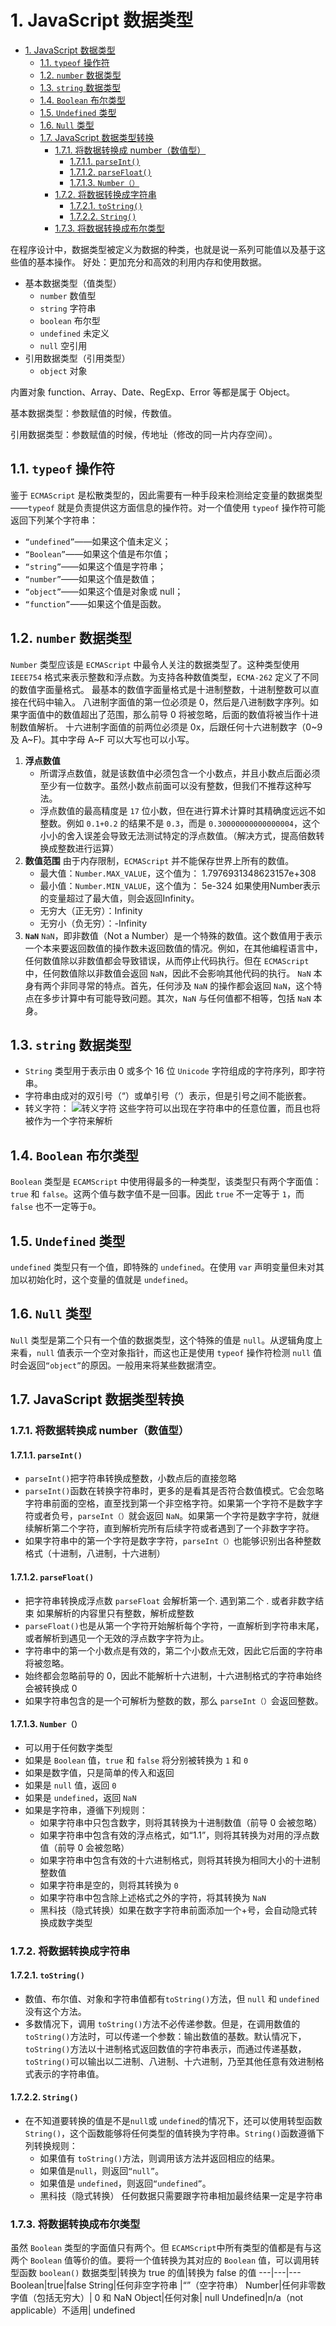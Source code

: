 # 1. JavaScript 数据类型

<!-- TOC -->

- [1. JavaScript 数据类型](#1-javascript-数据类型)
  - [1.1. `typeof` 操作符](#11-typeof-操作符)
  - [1.2. `number` 数据类型](#12-number-数据类型)
  - [1.3. `string` 数据类型](#13-string-数据类型)
  - [1.4. `Boolean` 布尔类型](#14-boolean-布尔类型)
  - [1.5. `Undefined` 类型](#15-undefined-类型)
  - [1.6. `Null` 类型](#16-null-类型)
  - [1.7. JavaScript 数据类型转换](#17-javascript-数据类型转换)
    - [1.7.1. 将数据转换成 number（数值型）](#171-将数据转换成-number数值型)
      - [1.7.1.1. `parseInt()`](#1711-parseint)
      - [1.7.1.2. `parseFloat()`](#1712-parsefloat)
      - [1.7.1.3. `Number（）`](#1713-number)
    - [1.7.2. 将数据转换成字符串](#172-将数据转换成字符串)
      - [1.7.2.1. `toString()`](#1721-tostring)
      - [1.7.2.2. `String()`](#1722-string)
    - [1.7.3. 将数据转换成布尔类型](#173-将数据转换成布尔类型)

<!-- /TOC -->
在程序设计中，数据类型被定义为数据的种类，也就是说一系列可能值以及基于这些值的基本操作。
好处：更加充分和高效的利用内存和使用数据。

- 基本数据类型（值类型）
  - `number` 数值型
  - `string` 字符串
  - `boolean` 布尔型
  - `undefined` 未定义
  - `null` 空引用
- 引用数据类型（引用类型）
  - `object` 对象

内置对象 function、Array、Date、RegExp、Error 等都是属于 Object。

基本数据类型：参数赋值的时候，传数值。

引用数据类型：参数赋值的时候，传地址（修改的同一片内存空间）。

## 1.1. `typeof` 操作符

鉴于 `ECMAScript` 是松散类型的，因此需要有一种手段来检测给定变量的数据类型——`typeof` 就是负责提供这方面信息的操作符。对一个值使用 `typeof` 操作符可能返回下列某个字符串：

- `“undefined”`——如果这个值未定义；
- `“Boolean”`——如果这个值是布尔值；
- `“string”`——如果这个值是字符串；
- `“number”`——如果这个值是数值；
- `“object”`——如果这个值是对象或 null；
- `“function”`——如果这个值是函数。

## 1.2. `number` 数据类型

`Number` 类型应该是 `ECMAScript` 中最令人关注的数据类型了。这种类型使用 `IEEE754` 格式来表示整数和浮点数。为支持各种数值类型，`ECMA-262` 定义了不同的数值字面量格式。
最基本的数值字面量格式是十进制整数，十进制整数可以直接在代码中输入。
八进制字面值的第一位必须是 0，然后是八进制数字序列。如果字面值中的数值超出了范围，那么前导 0 将被忽略，后面的数值将被当作十进制数值解析。
十六进制字面值的前两位必须是 0x，后跟任何十六进制数字（0~9 及 A~F)。其中字母 A~F 可以大写也可以小写。

1. **浮点数值**
   - 所谓浮点数值，就是该数值中必须包含一个小数点，并且小数点后面必须至少有一位数字。虽然小数点前面可以没有整数，但我们不推荐这种写法。
   - 浮点数值的最高精度是 `17` 位小数，但在进行算术计算时其精确度远远不如整数。例如 `0.1+0.2` 的结果不是 `0.3`，而是 `0.30000000000000004`，这个小小的舍入误差会导致无法测试特定的浮点数值。（解决方式，提高倍数转换成整数进行运算）
2. **数值范围**
   由于内存限制，`ECMAScript` 并不能保存世界上所有的数值。
   - 最大值：`Number.MAX_VALUE`，这个值为： 1.7976931348623157e+308
   - 最小值：`Number.MIN_VALUE`，这个值为： 5e-324
   如果使用Number表示的变量超过了最大值，则会返回Infinity。
   - 无穷大（正无穷）：Infinity
   - 无穷小（负无穷）：-Infinity
3. **`NaN`**
   `NaN`，即非数值（Not a Number）是一个特殊的数值。这个数值用于表示一个本来要返回数值的操作数未返回数值的情况。例如，在其他编程语言中，任何数值除以非数值都会导致错误，从而停止代码执行。但在 `ECMAScript` 中，任何数值除以非数值会返回 `NaN`，因此不会影响其他代码的执行。
   `NaN` 本身有两个非同寻常的特点。首先，任何涉及 `NaN` 的操作都会返回 `NaN`，这个特点在多步计算中有可能导致问题。其次，`NaN` 与任何值都不相等，包括 `NaN` 本身。

## 1.3. `string` 数据类型

- `String` 类型用于表示由 0 或多个 16 位 `Unicode` 字符组成的字符序列，即字符串。
- 字符串由成对的双引号（“）或单引号（‘）表示，但是引号之间不能嵌套。
- 转义字符：
   ![转义字符](../images/clipboard.png)
   这些字符可以出现在字符串中的任意位置，而且也将被作为一个字符来解析

## 1.4. `Boolean` 布尔类型

`Boolean` 类型是 `ECAMScript` 中使用得最多的一种类型，该类型只有两个字面值：`true` 和 `false`。这两个值与数字值不是一回事。因此 `true` 不一定等于 `1`，而 `false` 也不一定等于`0`。

## 1.5. `Undefined` 类型

`undefined` 类型只有一个值，即特殊的 `undefined`。在使用 `var` 声明变量但未对其加以初始化时，这个变量的值就是 `undefined`。

## 1.6. `Null` 类型

`Null` 类型是第二个只有一个值的数据类型，这个特殊的值是 `null`。从逻辑角度上来看，`null` 值表示一个空对象指针，而这也正是使用 `typeof` 操作符检测 `null` 值时会返回`“object”`的原因。一般用来将某些数据清空。

## 1.7. JavaScript 数据类型转换

### 1.7.1. 将数据转换成 number（数值型）

#### 1.7.1.1. `parseInt()`

- `parseInt()`把字符串转换成整数，小数点后的直接忽略
- `parseInt()`函数在转换字符串时，更多的是看其是否符合数值模式。它会忽略字符串前面的空格，直至找到第一个非空格字符。如果第一个字符不是数字字符或者负号，`parseInt（）`就会返回 `NaN`。如果第一个字符是数字字符，就继续解析第二个字符，直到解析完所有后续字符或者遇到了一个非数字字符。
- 如果字符串中的第一个字符是数字字符，`parseInt（）`也能够识别出各种整数格式（十进制，八进制，十六进制）

#### 1.7.1.2. `parseFloat()`

- 把字符串转换成浮点数 `parseFloat` 会解析第一个. 遇到第二个 . 或者非数字结束 如果解析的内容里只有整数，解析成整数
- `parseFloat()`也是从第一个字符开始解析每个字符，一直解析到字符串末尾，或者解析到遇见一个无效的浮点数字字符为止。
- 字符串中的第一个小数点是有效的，第二个小数点无效，因此它后面的字符串将被忽略。
- 始终都会忽略前导的 0，因此不能解析十六进制，十六进制格式的字符串始终会被转换成 0
- 如果字符串包含的是一个可解析为整数的数，那么 `parseInt（）`会返回整数。

#### 1.7.1.3. `Number（）`

- 可以用于任何数字类型
- 如果是 `Boolean` 值，`true` 和 `false` 将分别被转换为 `1` 和 `0`
- 如果是数字值，只是简单的传入和返回
- 如果是 `null` 值，返回 `0`
- 如果是 `undefined`，返回 `NaN`
- 如果是字符串，遵循下列规则：
  - 如果字符串中只包含数字，则将其转换为十进制数值（前导 0 会被忽略）
  - 如果字符串中包含有效的浮点格式，如“1.1”，则将其转换为对用的浮点数值（前导 0 会被忽略）
  - 如果字符串中包含有效的十六进制格式，则将其转换为相同大小的十进制整数值
  - 如果字符串是空的，则将其转换为 `0`
  - 如果字符串中包含除上述格式之外的字符，将其转换为 `NaN`
  - 黑科技（隐式转换）如果在数字字符串前面添加一个+号，会自动隐式转换成数字类型

### 1.7.2. 将数据转换成字符串

#### 1.7.2.1. `toString()`

- 数值、布尔值、对象和字符串值都有`toString()`方法，但 `null` 和 `undefined` 没有这个方法。
- 多数情况下，调用 `toString()`方法不必传递参数。但是，在调用数值的`toString()`方法时，可以传递一个参数：输出数值的基数。默认情况下，`toString()`方法以十进制格式返回数值的字符串表示，而通过传递基数，`toString()`可以输出以二进制、八进制、十六进制，乃至其他任意有效进制格式表示的字符串值。

#### 1.7.2.2. `String()`

- 在不知道要转换的值是不是`null`或 `undefined`的情况下，还可以使用转型函数`String()`，这个函数能够将任何类型的值转换为字符串。`String()`函数遵循下列转换规则：
  - 如果值有 `toString()`方法，则调用该方法并返回相应的结果。
  - 如果值是`null`，则返回`“null”`。
  - 如果值是 `undefined`，则返回`“undefined”`。
  - 黑科技（隐式转换）
    任何数据只需要跟字符串相加最终结果一定是字符串

### 1.7.3. 将数据转换成布尔类型

虽然 `Boolean` 类型的字面值只有两个。但 `ECAMScript`中所有类型的值都是有与这两个 `Boolean` 值等价的值。要将一个值转换为其对应的 `Boolean` 值，可以调用转型函数 `boolean()`
数据类型|转换为 true 的值|转换为 false 的值
---|---|---
Boolean|true|false
String|任何非空字符串 |“”（空字符串）
Number|任何非零数字值（包括无穷大）| 0 和 NaN
Object|任何对象| null
Undefined|n/a（not applicable）不适用| undefined
